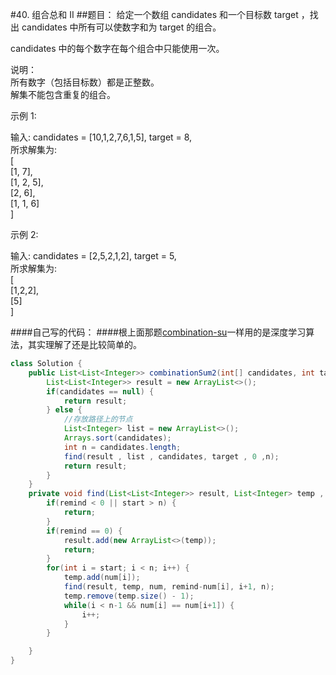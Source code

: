 #40. 组合总和 II
##题目：
给定一个数组 candidates 和一个目标数 target ，找出 candidates 中所有可以使数字和为 target 的组合。

candidates 中的每个数字在每个组合中只能使用一次。

说明：  
    所有数字（包括目标数）都是正整数。  
    解集不能包含重复的组合。

示例 1:

输入: candidates = [10,1,2,7,6,1,5], target = 8,  
所求解集为:  
[  
  [1, 7],  
  [1, 2, 5],  
  [2, 6],  
  [1, 1, 6]  
]

示例 2:

输入: candidates = [2,5,2,1,2], target = 5,  
所求解集为:  
[  
  [1,2,2],  
  [5]  
]

####自己写的代码：
####根上面那题[combination-su](73.combination-su.md)一样用的是深度学习算法，其实理解了还是比较简单的。
```java
class Solution {
    public List<List<Integer>> combinationSum2(int[] candidates, int target) {
        List<List<Integer>> result = new ArrayList<>();
        if(candidates == null) {
            return result;
        } else {
            //存放路径上的节点
            List<Integer> list = new ArrayList<>();
            Arrays.sort(candidates);
            int n = candidates.length;
            find(result , list , candidates, target , 0 ,n);
            return result;
        }
    }
    private void find(List<List<Integer>> result, List<Integer> temp , int[] num, int remind , int start, int n) {
        if(remind < 0 || start > n) {
            return;
        }
        if(remind == 0) {
            result.add(new ArrayList<>(temp));
            return;
        }
        for(int i = start; i < n; i++) {
            temp.add(num[i]);
            find(result, temp, num, remind-num[i], i+1, n);
            temp.remove(temp.size() - 1);
            while(i < n-1 && num[i] == num[i+1]) {
                i++;
            }
        }

    }
}
```
